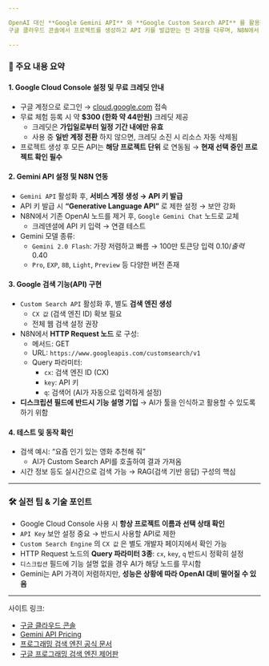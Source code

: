 ```yaml
---

OpenAI 대신 **Google Gemini API** 와 **Google Custom Search API** 를 활용한 AI 에이전트 구성 방법을 실습합니다.  
구글 클라우드 콘솔에서 프로젝트를 생성하고 API 키를 발급받는 전 과정을 다루며, N8N에서 구글 검색 툴을 직접 구현해 AI가 실시간 정보를 검색할 수 있도록 만드는 방법을 배웁니다.

---
```


### 📌 주요 내용 요약

#### 1\. Google Cloud Console 설정 및 무료 크레딧 안내

- 구글 계정으로 로그인 → [cloud.google.com](https://cloud.google.com/) 접속
- 무료 체험 등록 시 약 **$300 (한화 약 44만원)** 크레딧 제공
	- 크레딧은 **가입일로부터 일정 기간 내에만 유효**
	- 사용 중 **일반 계정 전환** 하지 않으면, 크레딧 소진 시 리소스 자동 삭제됨
- 프로젝트 생성 후 모든 API는 **해당 프로젝트 단위** 로 연동됨 → **현재 선택 중인 프로젝트 확인 필수**

#### 2\. Gemini API 설정 및 N8N 연동

- `Gemini API` 활성화 후, **서비스 계정 생성 → API 키 발급**
- API 키 발급 시 **“Generative Language API”** 로 제한 설정 → 보안 강화
- N8N에서 기존 OpenAI 노드를 제거 후, `Google Gemini Chat` 노드로 교체
	- 크레덴셜에 API 키 입력 → 연결 테스트
- Gemini 모델 종류:
	- `Gemini 2.0 Flash`: 가장 저렴하고 빠름 → 100만 토큰당 입력 $0.10 / 출력$ 0.40
	- `Pro`, `EXP`, `8B`, `Light`, `Preview` 등 다양한 버전 존재

#### 3\. Google 검색 기능(API) 구현

- `Custom Search API` 활성화 후, 별도 **검색 엔진 생성**
	- `CX 값` (검색 엔진 ID) 확보 필요
	- 전체 웹 검색 설정 권장
- N8N에서 **HTTP Request 노드** 로 구성:
	- 메서드: GET
	- URL: `https://www.googleapis.com/customsearch/v1`
	- Query 파라미터:
		- `cx`: 검색 엔진 ID (CX)
		- `key`: API 키
		- `q`: 검색어 (AI가 자동으로 입력하게 설정)
- **디스크립션 필드에 반드시 기능 설명 기입** → AI가 툴을 인식하고 활용할 수 있도록 하기 위함

#### 4\. 테스트 및 동작 확인

- 검색 예시: “요즘 인기 있는 영화 추천해 줘”
	- AI가 Custom Search API를 호출하여 결과 가져옴
- 시간 정보 등도 실시간으로 검색 가능 → RAG(검색 기반 응답) 구성의 핵심

---

### 🛠 실전 팁 & 기술 포인트

- Google Cloud Console 사용 시 **항상 프로젝트 이름과 선택 상태 확인**
- `API Key` 보안 설정 중요 → 반드시 사용할 API로 제한
- `Custom Search Engine` 의 `CX 값` 은 별도 개발자 페이지에서 확인 가능
- HTTP Request 노드의 **Query 파라미터 3종**: `cx`, `key`, `q` 반드시 정확히 설정
- `디스크립션` 필드에 기능 설명 없을 경우 AI가 해당 노드를 무시함
- Gemini는 API 가격이 저렴하지만, **성능은 상황에 따라 OpenAI 대비 떨어질 수 있음**

---

사이트 링크:

- [구글 클라우드 콘솔](https://cloud.google.com/cloud-console?hl=ko)
- [Gemini API Pricing](https://ai.google.dev/gemini-api/docs/pricing?hl=ko)
- [프로그래밍 검색 엔진 공식 문서](https://developers.google.com/custom-search/docs/tutorial/creatingcse?hl=ko)
- [구글 프로그래밍 검색 엔진 제어판](https://programmablesearchengine.google.com/controlpanel/create?hl=ko)